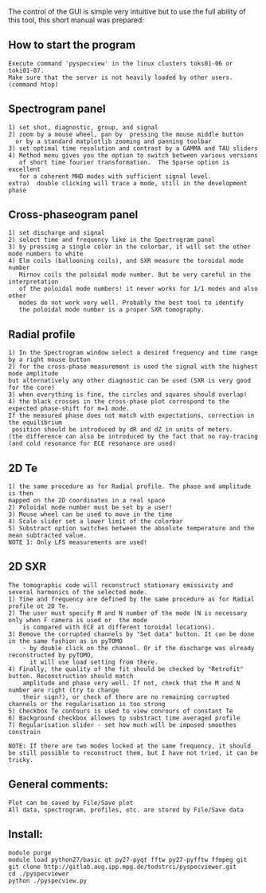 The control of the GUI is simple very intuitive but to use the full ability of this tool, 
this short manual was prepared:

## How to start the program
    Execute command 'pyspecview' in the linux clusters toks01-06 or toki01-07. 
    Make sure that the server is not heavily loaded by other users. (command htop)

## Spectrogram panel
    1) set shot, diagnostic, group, and signal
    2) zoom by a mouse wheel, pan by  pressing the mouse middle button
      or by a standard matplotlib zooming and panning toolbar 
    3) set optimal time resolution and contrast by a GAMMA and TAU sliders
    4) Method menu gives you the option to switch between various versions 
       of short time fourier transformation.  The Sparse option is excellent
       for a coherent MHD modes with sufficient signal level.     
    extra)  double clicking will trace a mode, still in the development phase 
    
## Cross-phaseogram panel
    1) set discharge and signal 
    2) select time and frequency like in the Spectrogram panel
    3) by pressing a single color in the colorbar, it will set the other mode numbers to white
    4) Elm coils (ballooning coils), and SXR measure the toroidal mode number 
       Mirnov coils the poloidal mode number. But be very careful in the interpretation
       of the poloidal mode numbers! it never works for 1/1 modes and also other 
       modes do not work very well. Probably the best tool to identify 
       the poloidal mode number is a proper SXR tomography. 
    
    
## Radial profile
    1) In the Spectrogram window select a desired frequency and time range by a right mouse button
    2) for the cross-phase measurement is used the signal with the highest mode amplitude
    but alternatively any other diagnostic can be used (SXR is very good for the core)
    3) when everything is fine, the circles and squares should overlap!  
    4) the black crosses in the cross-phase plot correspond to the expected phase-shift for m=1 mode.
    If the measured phase does not match with expectations, correction in the equilibrium
     position should be introduced by dR and dZ in units of meters. 
    (the difference can also be introduced by the fact that no ray-tracing 
    (and cold resonance for ECE resonance are used)
    
## 2D Te
    1) the same procedure as for Radial profile. The phase and amplitude is then
    mapped on the 2D coordinates in a real space
    2) Poloidal mode number must be set by a user! 
    3) Mouse wheel can be used to move in the time 
    4) Scale slider set a lower limit of the colorbar
    5) Substract option switches between the absolute temperature and the mean subtracted value. 
    NOTE 1: Only LFS measurements are used! 
 
## 2D SXR
    The tomographic code will reconstruct stationary emissivity and several harmonics of the selected mode.
    1) Time and frequency are defined by the same procedure as for Radial profile ot 2D Te. 
    2) The user must specify M and N number of the mode (N is necessary only when F camera is used or  the mode
        is compared with ECE at different toroidal locations).
    3) Remove the corrupted channels by "Set data" button. It can be done in the same fashion as in pyTOMO
        - by double click on the channel. Or if the discharge was already    reconstructed by pyTOMO, 
          it will use load setting from there. 
    4) Finally, the quality of the fit should be checked by "Retrofit" button. Reconstruction should match
        amplitude and phase very well. If not, check that the M and N number are right (try to change
        their sign?), or check of there are no remaining corrupted channels or the regularisation is too strong
    5) Checkbox Te contours is used to view conrours of constant Te
    6) Background checkbox allowes tp substract time averaged profile
    7) Regularisation slider - set how much will be imposed smoothes constrain
 
    NOTE: If there are two modes locked at the same frequency, it should be still possible to reconstruct them, but I have not tried, it can be tricky.  
 
   
 
## General comments:
    Plot can be saved by File/Save plot
    All data, spectrogram, profiles, etc. are stored by File/Save data
    

    
## Install:
    module purge 
    module load python27/basic qt py27-pyqt fftw py27-pyfftw ffmpeg git
    git clone http://gitlab.aug.ipp.mpg.de/todstrci/pyspecviewer.git
    cd ./pyspecviewer
    python ./pyspecview.py


    

